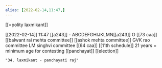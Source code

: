 ```yaml
---
alias: [2022-02-14,11:47,]
---
```

[[=polity laxmikant]]

[[2022-02-14]] 11:47
[[a243]] - ABCDEFGHIJKLMN[[a243]] O
[[73 caa]]
[[balwant rai mehta committee]]
[[ashok mehta committee]]
GVK rao committee
LM singhvi committee
[[64 caa]]
[[11th schedule]]
21 years = minimum age for contesting [[panchayat]] [[election]]

```query
"34. laxmikant - panchayati raj"
```